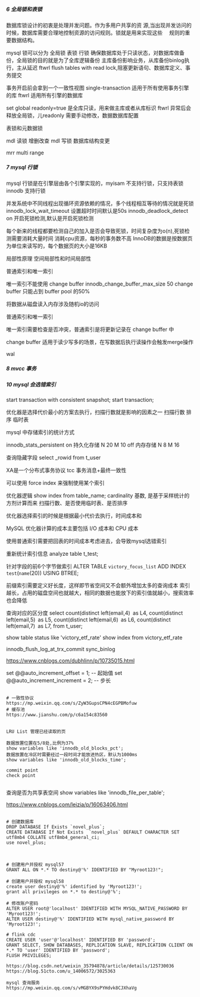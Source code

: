 ##### 6 全局锁和表锁
数据库锁设计的初衷是处理并发问题。作为多用户共享的资
源,当出现并发访问的时候，数据库需要合理地控制资源的访问规则。锁就是用来实现这些 
 规则的重要数据结构。

mysql 锁可以分为 全局锁 表锁 行锁
确保数据库处于只读状态，对数据库做备份，全局锁的目的就是为了全库逻辑备份
主库备份影响业务，从库备份binlog执行，主从延迟
ftwrl  flush tables with read lock,阻塞更新语句、数据库定义、事务提交

事务开启前会拿到一个一致性视图
single-transaction 适用于所有使用事务引擎的库
ftwrl 适用所有引擎的数据库

set global readonly=true 是全库只读，用来做主库或者从库标识
ftwrl 异常后会释放全局锁，儿readonly 需要手动修改，数据数据库配置

表锁和元数据锁

mdl 读锁 增删改查 
mdl 写锁 数据库结构变更

mrr multi range 

##### 7 mysql 行锁
mysql 行锁是在引擎层由各个引擎实现的，myisam 不支持行锁，只支持表锁
innodb 支持行锁

并发系统中不同线程出现循环资源依赖的情况，多个线程相互等待的情况就是死锁
innodb_lock_wait_timeout 设置超时时间默认是50s
innodb_deadlock_detect  on  开启死锁检测,默认是开启死锁检测

每个新来的线程都要检测自己的加入是否会导致死锁，时间复杂度为o(n),死锁检测需要消耗大量时间
消耗cpu资源，每秒的事务数不高
InnoDB的数据是按数据页为单位来读写的，每个数据页的大小是16KB

局部性原理 空间局部性和时间局部性

普通索引和唯一索引

唯一索引不能使用 change buffer 
innodb_change_buffer_max_size 50 change buffer 只能占到 buffer pool 的50%

将数据从磁盘读入内存涉及随机io的访问

普通索引和唯一索引

唯一索引需要检查是否冲突，普通索引是将更新记录在 change buffer 中

change buffer 适用于读少写多的场景，在写数据后执行读操作会触发merge操作

wal 



##### 8 mvcc 事务



##### 10 mysql 会选错索引



start transaction with consistent snapshot;
start transaction;

优化器是选择代价最小的方案去执行，扫描行数就是影响的因素之一 扫描行数 排序 临时表

mysql 中存储索引的统计方式 

innodb_stats_persistent 
on 持久化存储 N 20 M 10
off 内存存储 N 8 M 16


查询隐藏字段
select _rowid from t_user


XA是一个分布式事务协议
tcc 
事务消息+最终一致性

可以使用 force index 来强制使用某个索引


优化器逻辑
show index from table_name;
cardinality 基数, 是基于采样统计的方剂计算而来
扫描行数、是否使用临时表、是否排序

优化器选择索引的时候是根据最小代价去执行，时间成本和

MySQL 优化器计算的成本主要包括 I/O 成本和 CPU 成本

使用普通索引需要把回表的时间成本考虑进去，会导致mysql选错索引 

重新统计索引信息
analyze table t_test;

针对字段的前6个字节做索引
ALTER TABLE `victory_focus_list` ADD INDEX `test`(`name`(20)) USING BTREE;

前缀索引需要定义好长度，这样即节省空间又不会额外增加太多的查询成本
索引越长，占用的磁盘空间也就越大，相同的数据也能放下的索引值就越小，搜索效率也会降低

查询对应的区分度
select
count(distinct left(email,4) as L4,
count(distinct left(email,5) as L5,
count(distinct left(email,6) as L6,
count(distinct left(email,7) as L7,
from t_user;

show table status like 'victory_etf_rate'
show index from victory_etf_rate

innodb_flush_log_at_trx_commit 
sync_binlog

https://www.cnblogs.com/dubhlinn/p/10735015.html


set @@auto_increment_offset = 1;     -- 起始值
set @@auto_increment_increment = 2;  -- 步长


```$xslt

# 一致性协议
https://mp.weixin.qq.com/s/ZyW3GupsCPN4cEGPBMofuw
# 缓存池
https://www.jianshu.com/p/c6a154c83560


LRU List 管理已经读取的页

数据放置位置在5/8处,比例为37%
show variables like 'innodb_old_blocks_pct';
数据放置在冷区时需要经过一段时间才能放进热区，默认为1000ms
show variables like 'innodb_old_blocks_time';

commit point 
check point 


```

查询是否为共享表空间
show variables like 'innodb_file_per_table'; 


https://www.cnblogs.com/leizia/p/16063406.html


```mysql

# 创建数据库
DROP DATABASE If Exists `novel_plus`;
CREATE DATABASE If Not Exists  `novel_plus` DEFAULT CHARACTER SET utf8mb4 COLLATE utf8mb4_general_ci;
use novel_plus;



# 创建用户并授权 mysql57
GRANT ALL ON *.* TO destiny@'%' IDENTIFIED BY "Myroot123!"; 

# 创建用户并授权 mysql58
create user destiny@'%' identified by 'Myroot123!'; 
grant all privileges on *.* to destiny@'%'; 

# 修改账户密码
ALTER USER root@'localhost' IDENTIFIED WITH MYSQL_NATIVE_PASSWORD BY 'Myroot123!';
ALTER USER destiny@'%' IDENTIFIED WITH mysql_native_password BY 'Myroot123!';

# flink cdc 
CREATE USER 'user'@'localhost' IDENTIFIED BY 'password';
GRANT SELECT, SHOW DATABASES, REPLICATION SLAVE, REPLICATION CLIENT ON *.* TO 'user' IDENTIFIED BY 'password';
FLUSH PRIVILEGES;

```


```  
https://blog.csdn.net/weixin_35794878/article/details/125730036
https://blog.51cto.com/u_14006572/3025363

mysql 查询服务
https://mp.weixin.qq.com/s/vMGBYX9sPYHdvk8CJXhaVg




```




